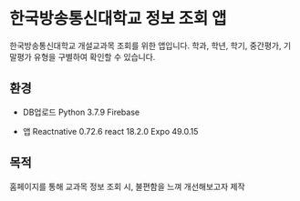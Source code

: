 
# 한국방송통신대학교 정보 조회 앱
 한국방송통신대학교 개설교과목 조회를 위한 앱입니다.
 학과, 학년, 학기, 중간평가, 기말평가 유형을 구별하여 확인할 수 있습니다.

## 환경
 - DB업로드
   Python 3.7.9
   Firebase

 - 앱
   Reactnative 0.72.6
   react 18.2.0
   Expo 49.0.15

## 목적
 홈페이지를 통해 교과목 정보 조회 시, 불편함을 느껴 개선해보고자 제작
